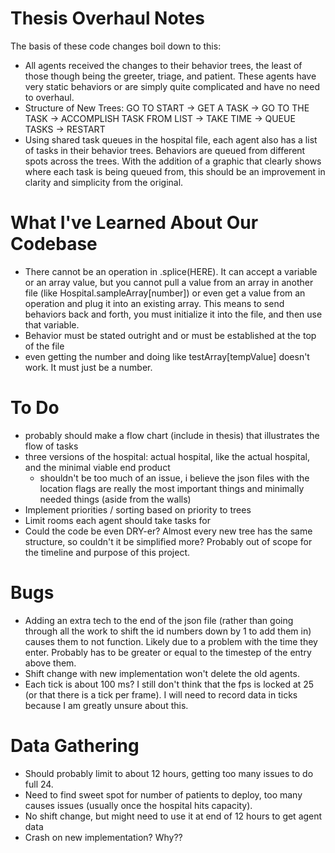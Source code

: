 # Thesis Overhaul Notes
The basis of these code changes boil down to this:
- All agents received the changes to their behavior trees, the least of those though being the greeter, triage, and patient. These agents have very static behaviors or are simply quite complicated and have no need to overhaul.
- Structure of New Trees: GO TO START -> GET A TASK -> GO TO THE TASK -> ACCOMPLISH TASK FROM LIST -> TAKE TIME -> QUEUE TASKS -> RESTART
- Using shared task queues in the hospital file, each agent also has a list of tasks in their behavior trees. Behaviors are queued from different spots across the trees. With the addition of a graphic that clearly shows where each task is being queued from, this should be an improvement in clarity and simplicity from the original.

# What I've Learned About Our Codebase
- There cannot be an operation in .splice(HERE). It can accept a variable or an array value, but you cannot pull a value from an array in another file (like Hospital.sampleArray[number]) or even get a value from an operation and plug it into an existing array. This means to send behaviors back and forth, you must initialize it into the file, and then use that variable.
- Behavior must be stated outright and or must be established at the top of the file
- even getting the number and doing like testArray[tempValue] doesn't work. It must just be a number.

# To Do
 - probably should make a flow chart (include in thesis) that illustrates the flow of tasks
 - three versions of the hospital: actual hospital, like the actual hospital, and the minimal viable end product
    - shouldn't be too much of an issue, i believe the json files with the location flags are really the most important things and minimally needed things (aside from the walls)
- Implement priorities / sorting based on priority to trees
- Limit rooms each agent should take tasks for
- Could the code be even DRY-er? Almost every new tree has the same structure, so couldn't it be simplified more? Probably out of scope for the timeline and purpose of this project.

# Bugs
- Adding an extra tech to the end of the json file (rather than going through all the work to shift the id numbers down by 1 to add them in) causes them to not function. Likely due to a problem with the time they enter. Probably has to be greater or equal to the timestep of the entry above them.
- Shift change with new implementation won't delete the old agents.
- Each tick is about 100 ms? I still don't think that the fps is locked at 25 (or that there is a tick per frame). I will need to record data in ticks because I am greatly unsure about this. 

# Data Gathering
- Should probably limit to about 12 hours, getting too many issues to do full 24.
- Need to find sweet spot for number of patients to deploy, too many causes issues (usually once the hospital hits capacity).
- No shift change, but might need to use it at end of 12 hours to get agent data
- Crash on new implementation? Why??


